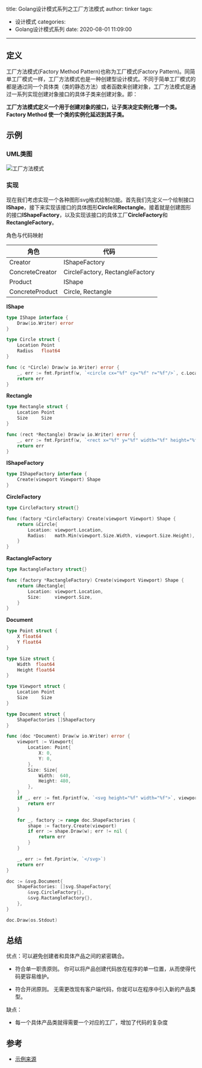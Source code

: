 title: Golang设计模式系列之工厂方法模式
author: tinker
tags:
  - 设计模式
categories:
  - Golang设计模式系列
date: 2020-08-01 11:09:00
---
## 定义

工厂方法模式(Factory Method Pattern)也称为工厂模式(Factory Pattern)。同简单工厂模式一样，工厂方法模式也是一种创建型设计模式。不同于简单工厂模式的都是通过同一个具体类（类的静态方法）或者函数来创建对象，工厂方法模式是通过一系列实现创建对象接口的具体子类来创建对象。即：

**工厂方法模式定义一个用于创建对象的接口，让子类决定实例化哪一个类。Factory Method 使一个类的实例化延迟到其子类。**

## 示例

### UML类图

![工厂方法模式](https://static.cyub.vip/images/202006/factory_method.gif)

### 实现

现在我们考虑实现一个各种图形svg格式绘制功能。首先我们先定义一个绘制接口**IShape**，接下来实现该接口的具体图形**Circle**和**Rectangle**。接着就是创建图形的接口**IShapeFactory**，以及实现该接口的具体工厂**CircleFactory**和**RectangleFactory**。

角色与代码映射


角色 | 代码
---|---
Creator | IShapeFactory
ConcreteCreator | CircleFactory, RectangleFactory
Product | IShape
ConcreteProduct | Circle, Rectangle


**IShape**

```go
type IShape interface {
	Draw(io.Writer) error
}
```

```go
type Circle struct {
	Location Point
	Radius   float64
}

func (c *Circle) Draw(w io.Writer) error {
	_, err := fmt.Fprintf(w, `<circle cx="%f" cy="%f" r="%f"/>`, c.Location.X, c.Location.Y, c.Radius)
	return err
}
```

**Rectangle**

```go
type Rectangle struct {
	Location Point
	Size     Size
}

func (rect *Rectangle) Draw(w io.Writer) error {
	_, err := fmt.Fprintf(w, `<rect x="%f" y="%f" width="%f" height="%f"/>`, rect.Location.X, rect.Location.Y, rect.Size.Width, rect.Size.Height)
	return err
}
```

**IShapeFactory**

```go
type IShapeFactory interface {
	Create(viewport Viewport) Shape
}
```

**CircleFactory**

```go
type CircleFactory struct{}

func (factory *CircleFactory) Create(viewport Viewport) Shape {
	return &Circle{
		Location: viewport.Location,
		Radius:   math.Min(viewport.Size.Width, viewport.Size.Height),
	}
}
```


**RactangleFactory**

```go
type RactangleFactory struct{}

func (factory *RactangleFactory) Create(viewport Viewport) Shape {
	return &Rectangle{
		Location: viewport.Location,
		Size:     viewport.Size,
	}
}
```

**Document**

```go
type Point struct {
	X float64
	Y float64
}

type Size struct {
	Width  float64
	Height float64
}

type Viewport struct {
	Location Point
	Size     Size
}

type Document struct {
	ShapeFactories []ShapeFactory
}

func (doc *Document) Draw(w io.Writer) error {
	viewport := Viewport{
		Location: Point{
			X: 0,
			Y: 0,
		},
		Size: Size{
			Width:  640,
			Height: 480,
		},
	}
	if _, err := fmt.Fprintf(w, `<svg height="%f" width="%f">`, viewport.Size.Height, viewport.Size.Width); err != nil {
		return err
	}

	for _, factory := range doc.ShapeFactories {
		shape := factory.Create(viewport)
		if err := shape.Draw(w); err != nil {
			return err
		}
	}

	_, err := fmt.Fprint(w, `</svg>`)
	return err
}

doc := &svg.Document{
	ShapeFactories: []svg.ShapeFactory{
		&svg.CircleFactory{},
		&svg.RactangleFactory{},
	},
}

doc.Draw(os.Stdout)
```

## 总结

优点：可以避免创建者和具体产品之间的紧密耦合。
 
- 符合单一职责原则。 你可以将产品创建代码放在程序的单一位置，从而使得代码更容易维护。

- 符合开闭原则。 无需更改现有客户端代码，你就可以在程序中引入新的产品类型。

缺点：

- 每一个具体产品类就得需要一个对应的工厂，增加了代码的复杂度

## 参考

- [示例来源](http://blog.ralch.com/tutorial/design-patterns/golang-factory-method/)